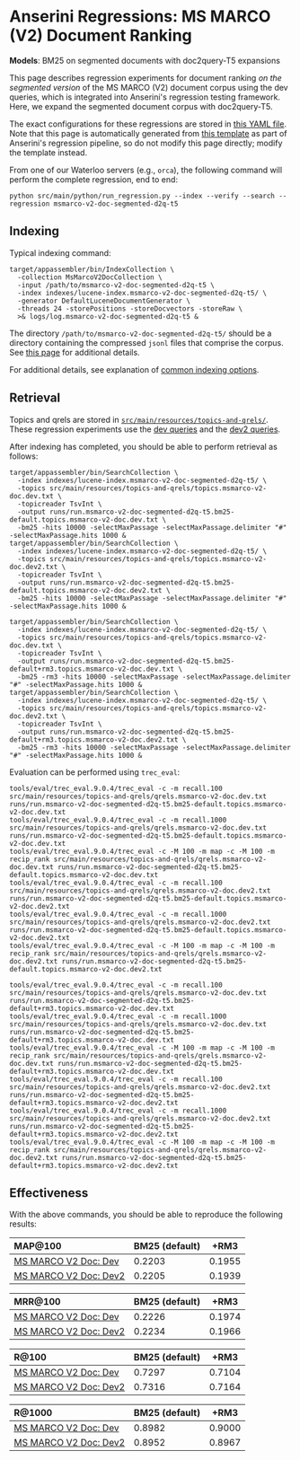# Anserini Regressions: MS MARCO (V2) Document Ranking

**Models**: BM25 on segmented documents with doc2query-T5 expansions

This page describes regression experiments for document ranking _on the segmented version_ of the MS MARCO (V2) document corpus using the dev queries, which is integrated into Anserini's regression testing framework.
Here, we expand the segmented document corpus with doc2query-T5.

The exact configurations for these regressions are stored in [this YAML file](../src/main/resources/regression/msmarco-v2-doc-segmented-d2q-t5.yaml).
Note that this page is automatically generated from [this template](../src/main/resources/docgen/templates/msmarco-v2-doc-segmented-d2q-t5.template) as part of Anserini's regression pipeline, so do not modify this page directly; modify the template instead.

From one of our Waterloo servers (e.g., `orca`), the following command will perform the complete regression, end to end:

```
python src/main/python/run_regression.py --index --verify --search --regression msmarco-v2-doc-segmented-d2q-t5
```

## Indexing

Typical indexing command:

```
target/appassembler/bin/IndexCollection \
  -collection MsMarcoV2DocCollection \
  -input /path/to/msmarco-v2-doc-segmented-d2q-t5 \
  -index indexes/lucene-index.msmarco-v2-doc-segmented-d2q-t5/ \
  -generator DefaultLuceneDocumentGenerator \
  -threads 24 -storePositions -storeDocvectors -storeRaw \
  >& logs/log.msmarco-v2-doc-segmented-d2q-t5 &
```

The directory `/path/to/msmarco-v2-doc-segmented-d2q-t5/` should be a directory containing the compressed `jsonl` files that comprise the corpus.
See [this page](experiments-msmarco-v2.md) for additional details.

For additional details, see explanation of [common indexing options](common-indexing-options.md).

## Retrieval

Topics and qrels are stored in [`src/main/resources/topics-and-qrels/`](../src/main/resources/topics-and-qrels/).
These regression experiments use the [dev queries](../src/main/resources/topics-and-qrels/topics.msmarco-v2-doc.dev.txt) and the [dev2 queries](../src/main/resources/topics-and-qrels/topics.msmarco-v2-doc.dev2.txt).

After indexing has completed, you should be able to perform retrieval as follows:

```
target/appassembler/bin/SearchCollection \
  -index indexes/lucene-index.msmarco-v2-doc-segmented-d2q-t5/ \
  -topics src/main/resources/topics-and-qrels/topics.msmarco-v2-doc.dev.txt \
  -topicreader TsvInt \
  -output runs/run.msmarco-v2-doc-segmented-d2q-t5.bm25-default.topics.msmarco-v2-doc.dev.txt \
  -bm25 -hits 10000 -selectMaxPassage -selectMaxPassage.delimiter "#" -selectMaxPassage.hits 1000 &
target/appassembler/bin/SearchCollection \
  -index indexes/lucene-index.msmarco-v2-doc-segmented-d2q-t5/ \
  -topics src/main/resources/topics-and-qrels/topics.msmarco-v2-doc.dev2.txt \
  -topicreader TsvInt \
  -output runs/run.msmarco-v2-doc-segmented-d2q-t5.bm25-default.topics.msmarco-v2-doc.dev2.txt \
  -bm25 -hits 10000 -selectMaxPassage -selectMaxPassage.delimiter "#" -selectMaxPassage.hits 1000 &

target/appassembler/bin/SearchCollection \
  -index indexes/lucene-index.msmarco-v2-doc-segmented-d2q-t5/ \
  -topics src/main/resources/topics-and-qrels/topics.msmarco-v2-doc.dev.txt \
  -topicreader TsvInt \
  -output runs/run.msmarco-v2-doc-segmented-d2q-t5.bm25-default+rm3.topics.msmarco-v2-doc.dev.txt \
  -bm25 -rm3 -hits 10000 -selectMaxPassage -selectMaxPassage.delimiter "#" -selectMaxPassage.hits 1000 &
target/appassembler/bin/SearchCollection \
  -index indexes/lucene-index.msmarco-v2-doc-segmented-d2q-t5/ \
  -topics src/main/resources/topics-and-qrels/topics.msmarco-v2-doc.dev2.txt \
  -topicreader TsvInt \
  -output runs/run.msmarco-v2-doc-segmented-d2q-t5.bm25-default+rm3.topics.msmarco-v2-doc.dev2.txt \
  -bm25 -rm3 -hits 10000 -selectMaxPassage -selectMaxPassage.delimiter "#" -selectMaxPassage.hits 1000 &
```

Evaluation can be performed using `trec_eval`:

```
tools/eval/trec_eval.9.0.4/trec_eval -c -m recall.100 src/main/resources/topics-and-qrels/qrels.msmarco-v2-doc.dev.txt runs/run.msmarco-v2-doc-segmented-d2q-t5.bm25-default.topics.msmarco-v2-doc.dev.txt
tools/eval/trec_eval.9.0.4/trec_eval -c -m recall.1000 src/main/resources/topics-and-qrels/qrels.msmarco-v2-doc.dev.txt runs/run.msmarco-v2-doc-segmented-d2q-t5.bm25-default.topics.msmarco-v2-doc.dev.txt
tools/eval/trec_eval.9.0.4/trec_eval -c -M 100 -m map -c -M 100 -m recip_rank src/main/resources/topics-and-qrels/qrels.msmarco-v2-doc.dev.txt runs/run.msmarco-v2-doc-segmented-d2q-t5.bm25-default.topics.msmarco-v2-doc.dev.txt
tools/eval/trec_eval.9.0.4/trec_eval -c -m recall.100 src/main/resources/topics-and-qrels/qrels.msmarco-v2-doc.dev2.txt runs/run.msmarco-v2-doc-segmented-d2q-t5.bm25-default.topics.msmarco-v2-doc.dev2.txt
tools/eval/trec_eval.9.0.4/trec_eval -c -m recall.1000 src/main/resources/topics-and-qrels/qrels.msmarco-v2-doc.dev2.txt runs/run.msmarco-v2-doc-segmented-d2q-t5.bm25-default.topics.msmarco-v2-doc.dev2.txt
tools/eval/trec_eval.9.0.4/trec_eval -c -M 100 -m map -c -M 100 -m recip_rank src/main/resources/topics-and-qrels/qrels.msmarco-v2-doc.dev2.txt runs/run.msmarco-v2-doc-segmented-d2q-t5.bm25-default.topics.msmarco-v2-doc.dev2.txt

tools/eval/trec_eval.9.0.4/trec_eval -c -m recall.100 src/main/resources/topics-and-qrels/qrels.msmarco-v2-doc.dev.txt runs/run.msmarco-v2-doc-segmented-d2q-t5.bm25-default+rm3.topics.msmarco-v2-doc.dev.txt
tools/eval/trec_eval.9.0.4/trec_eval -c -m recall.1000 src/main/resources/topics-and-qrels/qrels.msmarco-v2-doc.dev.txt runs/run.msmarco-v2-doc-segmented-d2q-t5.bm25-default+rm3.topics.msmarco-v2-doc.dev.txt
tools/eval/trec_eval.9.0.4/trec_eval -c -M 100 -m map -c -M 100 -m recip_rank src/main/resources/topics-and-qrels/qrels.msmarco-v2-doc.dev.txt runs/run.msmarco-v2-doc-segmented-d2q-t5.bm25-default+rm3.topics.msmarco-v2-doc.dev.txt
tools/eval/trec_eval.9.0.4/trec_eval -c -m recall.100 src/main/resources/topics-and-qrels/qrels.msmarco-v2-doc.dev2.txt runs/run.msmarco-v2-doc-segmented-d2q-t5.bm25-default+rm3.topics.msmarco-v2-doc.dev2.txt
tools/eval/trec_eval.9.0.4/trec_eval -c -m recall.1000 src/main/resources/topics-and-qrels/qrels.msmarco-v2-doc.dev2.txt runs/run.msmarco-v2-doc-segmented-d2q-t5.bm25-default+rm3.topics.msmarco-v2-doc.dev2.txt
tools/eval/trec_eval.9.0.4/trec_eval -c -M 100 -m map -c -M 100 -m recip_rank src/main/resources/topics-and-qrels/qrels.msmarco-v2-doc.dev2.txt runs/run.msmarco-v2-doc-segmented-d2q-t5.bm25-default+rm3.topics.msmarco-v2-doc.dev2.txt
```

## Effectiveness

With the above commands, you should be able to reproduce the following results:

| MAP@100                                                                                                      | BM25 (default)| +RM3      |
|:-------------------------------------------------------------------------------------------------------------|-----------|-----------|
| [MS MARCO V2 Doc: Dev](https://microsoft.github.io/msmarco/TREC-Deep-Learning.html)                          | 0.2203    | 0.1955    |
| [MS MARCO V2 Doc: Dev2](https://microsoft.github.io/msmarco/TREC-Deep-Learning.html)                         | 0.2205    | 0.1939    |


| MRR@100                                                                                                      | BM25 (default)| +RM3      |
|:-------------------------------------------------------------------------------------------------------------|-----------|-----------|
| [MS MARCO V2 Doc: Dev](https://microsoft.github.io/msmarco/TREC-Deep-Learning.html)                          | 0.2226    | 0.1974    |
| [MS MARCO V2 Doc: Dev2](https://microsoft.github.io/msmarco/TREC-Deep-Learning.html)                         | 0.2234    | 0.1966    |


| R@100                                                                                                        | BM25 (default)| +RM3      |
|:-------------------------------------------------------------------------------------------------------------|-----------|-----------|
| [MS MARCO V2 Doc: Dev](https://microsoft.github.io/msmarco/TREC-Deep-Learning.html)                          | 0.7297    | 0.7104    |
| [MS MARCO V2 Doc: Dev2](https://microsoft.github.io/msmarco/TREC-Deep-Learning.html)                         | 0.7316    | 0.7164    |


| R@1000                                                                                                       | BM25 (default)| +RM3      |
|:-------------------------------------------------------------------------------------------------------------|-----------|-----------|
| [MS MARCO V2 Doc: Dev](https://microsoft.github.io/msmarco/TREC-Deep-Learning.html)                          | 0.8982    | 0.9000    |
| [MS MARCO V2 Doc: Dev2](https://microsoft.github.io/msmarco/TREC-Deep-Learning.html)                         | 0.8952    | 0.8967    |
